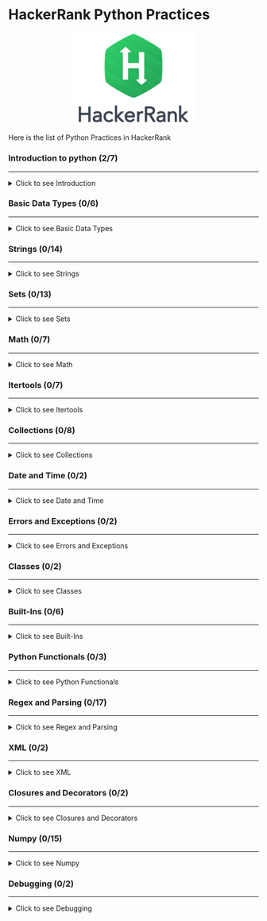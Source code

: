 # HackerRank Python Practices
<p align="center">
    <img src="https://github.com/RealXun/Hacker_Rank_Python_Practices/blob/main/Resources/Cover.png" width="250">
</p>

Here is the list of Python Practices in HackerRank

### Introduction to python (2/7)
--------------------------------------
<details>
  <summary>Click to see Introduction</summary>
    
1. Say "Hello, World!" With Python [Jupyter File Here](https://github.com/RealXun/Hacker_Rank_Python_Practices/blob/main/01_Introduction%20to%20python/Hello.ipynb)
2. Python If-Else [Jupyter File Here](https://github.com/RealXun/Hacker_Rank_Python_Practices/blob/main/01_Introduction%20to%20python/Python_If-Else.ipynb)
3. Python: Division
4. Loops
5. Write a function
6. Print Function
7. Arithmetic Operators

</details>

### Basic Data Types (0/6)
--------------------------------------
<details>
  <summary>Click to see Basic Data Types </summary>
    
1. List Comprehensions
2. Find the Runner-Up Score!
3. Nested Lists
4. Finding the percentage
5. Lists
6. Tuples

</details>

### Strings (0/14)
--------------------------------------
<details>
  <summary>Click to see Strings</summary>
    
1. sWAP cASE
2. String Split and Join
3. What's Your Name?
4. Mutations
5. Find a string
6. String Validators
7. Text Alignment
8. Text Wrap
9. Designer Door Mat
10. String Formatting
11. Alphabet Rangoli
12. Capitalize!
13. The Minion Game
14. Merge the Tools!

</details>
    
### Sets (0/13)
--------------------------------------
<details>
  <summary>Click to see Sets</summary>
    
1. Introduction to Sets
2. No Idea!
3. Symmetric Difference
4. Set .add()
5. Set .discard(), .remove() & .pop()
6. Set .union() Operation
7. Set .intersection() Operation
8. Set .difference() Operation
9. Set .symmetric_difference() Operation
10. Set Mutations
11. The Captain's Room
12. Check Subset
13. Check Strict Superset

</details>
    
### Math (0/7)
--------------------------------------
<details>
  <summary>Click to see Math</summary>
    
1. Polar Coordinates
2. Find Angle MBC
3. Triangle Quest 2
4. Mod Divmod
5. Power - Mod Power
6. Integers Come In All Sizes
7. Triangle Quest

</details>
    
### Itertools (0/7)
--------------------------------------
<details>
  <summary>Click to see Itertools</summary>

1. itertools.product()
2. itertools.permutations()
3. itertools.combinations()
4. itertools.combinations_with_replacement()
5. Compress the String!
6. Iterables and Iterators
7. Maximize It!

</details>

### Collections (0/8)
--------------------------------------
<details>
  <summary>Click to see Collections</summary>

1. collections.Counter()
2. DefaultDict Tutorial
3. Collections.namedtuple()
4. Collections.OrderedDict()
5. Word Order
6. Collections.deque()
7. Company Logo
8. Piling Up!

</details>

### Date and Time (0/2)
--------------------------------------
<details>
  <summary>Click to see Date and Time</summary>

1. Calendar Module
2. Time Delta

</details>

### Errors and Exceptions (0/2)
--------------------------------------
<details>
  <summary>Click to see Errors and Exceptions</summary>

1. Exceptions
2. Incorrect Regex

</details>

### Classes (0/2)
--------------------------------------
<details>
  <summary>Click to see Classes</summary>

1. Classes: Dealing with Complex Numbers
2. Class 2 - Find the Torsional Angle

</details>

### Built-Ins (0/6)
--------------------------------------
<details>
  <summary>Click to see Built-Ins</summary>

1. Zipped!
2. Input()
3. Python Evaluation
4. Athlete Sort
5. Any or All
6. ginortS

</details>

### Python Functionals (0/3)
--------------------------------------
<details>
  <summary>Click to see Python Functionals</summary>

1. Map and Lambda Function
2. Validating Email Addresses With a Filter
3. Reduce Function

</details>

### Regex and Parsing (0/17)
--------------------------------------
<details>
  <summary>Click to see Regex and Parsing</summary>

1. Detect Floating Point Number
2. Re.split()
3. Group(), Groups() & Groupdict()
4. Re.findall() & Re.finditer()
5. Re.start() & Re.end()
6. Regex Substitution
7. Validating Roman Numerals
8. Validating phone numbers
9. Validating and Parsing Email Addresses
10.Hex Color Code
11. HTML Parser - Part 1
12. HTML Parser - Part 2
13. Detect HTML Tags, Attributes and Attribute Values
14. Validating UID
15. Validating Credit Card Numbers
16. Validating Postal Codes
17. Matrix Script

</details>

### XML (0/2)
--------------------------------------
<details>
  <summary>Click to see XML</summary>

1. XML 1 - Find the Score
2. XML2 - Find the Maximum Depth

</details>

### Closures and Decorators (0/2)
--------------------------------------
<details>
  <summary>Click to see Closures and Decorators</summary>

1. Standardize Mobile Number Using Decorators
2. Decorators 2 - Name Directory

</details>

### Numpy (0/15)
--------------------------------------
<details>
  <summary>Click to see Numpy</summary>

1. Arrays
2. Shape and Reshape
3. Transpose and Flatten
4. Concatenate
5. Zeros and Ones
6. Eye and Identity
7. Array Mathematics
8. Floor, Ceil and Rint
9. Sum and Prod
10. Min and Max
11. Mean, Var, and Std
12. Dot and Cross
13. Inner and Outer
14. Polynomials
15. Linear Algebra
    
</details>

### Debugging (0/2)
--------------------------------------
<details>
  <summary>Click to see Debugging</summary>

1. Words Score
2. Default Arguments

</details>
